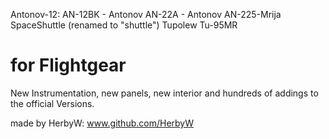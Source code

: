 Antonov-12: AN-12BK - Antonov AN-22A - Antonov AN-225-Mrija
SpaceShuttle (renamed to "shuttle")
Tupolew Tu-95MR

for Flightgear
================

New Instrumentation, new panels, new interior and hundreds of addings to the official Versions.

made by HerbyW: www.github.com/HerbyW

